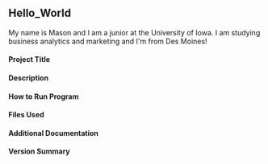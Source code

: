 ## Hello_World 

My name is Mason and I am a junior at the University of Iowa. I am studying business analytics and marketing and I'm from Des Moines!

#### Project Title
#### Description
#### How to Run Program
#### Files Used
#### Additional Documentation
#### Version Summary
